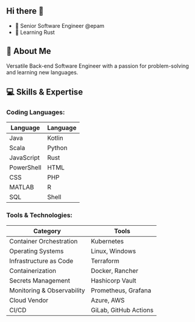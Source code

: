 ## Hi there 👋 

- 🔭 Senior Software Engineer @epam
- 🌱 Learning Rust

## 🚀 About Me

Versatile Back-end Software Engineer with a passion for problem-solving and learning new languages.

## 💻 Skills & Expertise

### Coding Languages:
| Language    | Language    |
|-------------|-------------|
| Java        | Kotlin      | 
| Scala       | Python      |
| JavaScript  | Rust        |
| PowerShell  | HTML        |
| CSS         | PHP         |
| MATLAB      | R           |
| SQL         | Shell       |

### Tools & Technologies:
| Category                  | Tools                                      |
|---------------------------|--------------------------------------------|
| Container Orchestration   | Kubernetes                                 |
| Operating Systems         | Linux, Windows                             |
| Infrastructure as Code    | Terraform                                  |
| Containerization          | Docker, Rancher                            |
| Secrets Management        | Hashicorp Vault                            |
| Monitoring & Observability| Prometheus, Grafana                        | 
| Cloud Vendor              | Azure, AWS                                 |
| CI/CD                     | GiLab, GitHub Actions                      |
